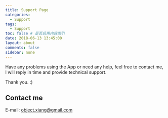```yaml
---
title: Support Page
categories:
  - Support
tags:
  - Support
toc: false # 是否启用内容索引
date: 2018-06-13 13:45:00
layout: about
comments: false
sidebar: none
---
```


Have any problems using the App or need any help, feel free to contact me, I will reply in time and provide technical support.

Thank you. :)

## Contact me
E-mail: object.xiang@gmail.com


